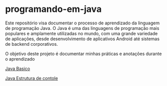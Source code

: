 # programando-em-java


Este repositório visa documentar o processo de aprendizado da linguagem de programação Java. O Java é uma das linguagens de programação mais populares e amplamente utilizadas no mundo, com uma grande variedade de aplicações, desde desenvolvimento de aplicativos Android até sistemas de backend corporativos.

O objetivo deste projeto é documentar minhas práticas e anotações durante o aprendizado

[Java Basico](src/basico/)

[Java Estrutura de contole](src/estruturaDeControle/)
